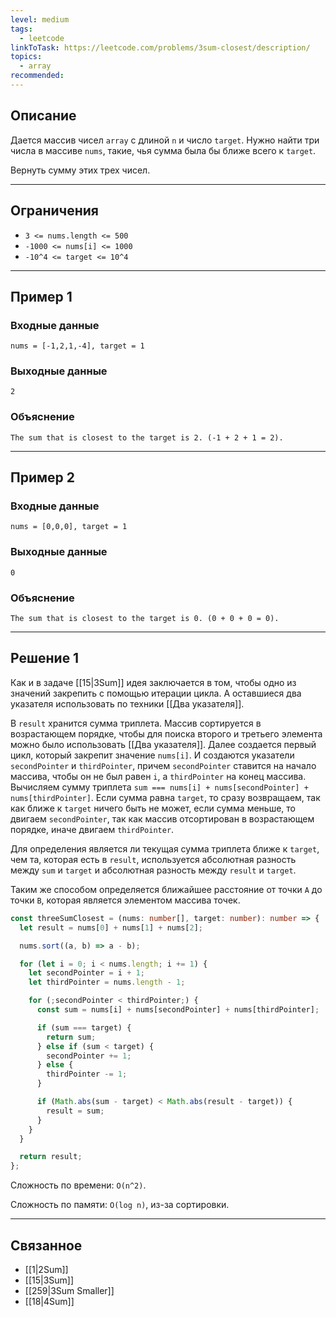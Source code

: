```yaml
---
level: medium
tags:
  - leetcode
linkToTask: https://leetcode.com/problems/3sum-closest/description/
topics:
  - array
recommended:
---
```

## Описание

Дается массив чисел `array` с длиной `n` и число `target`. Нужно найти три числа в массиве `nums`, такие, чья сумма была бы ближе всего к `target`.

Вернуть сумму этих трех чисел.

---
## Ограничения

- `3 <= nums.length <= 500`
- `-1000 <= nums[i] <= 1000`
- `-10^4 <= target <= 10^4`

---
## Пример 1

### Входные данные

```
nums = [-1,2,1,-4], target = 1
```
### Выходные данные

```
2
```
### Объяснение

```
The sum that is closest to the target is 2. (-1 + 2 + 1 = 2).
```

---
## Пример 2

### Входные данные

```
nums = [0,0,0], target = 1
```
### Выходные данные

```
0
```
### Объяснение

```
The sum that is closest to the target is 0. (0 + 0 + 0 = 0).
```

---
## Решение 1

Как и в задаче [[15|3Sum]] идея заключается в том, чтобы одно из значений закрепить с помощью итерации цикла. А оставшиеся два указателя использовать по техники [[Два указателя]].

В `result` хранится сумма триплета. Массив сортируется в возрастающем порядке, чтобы для поиска второго и третьего элемента можно было использовать [[Два указателя]]. Далее создается первый цикл, который закрепит значение `nums[i]`. И создаются указатели `secondPointer` и `thirdPointer`, причем `secondPointer` ставится на начало массива,  чтобы он не был равен `i`, а `thirdPointer` на конец массива. Вычисляем сумму триплета `sum === nums[i] + nums[secondPointer] + nums[thirdPointer]`. Если сумма равна `target`, то сразу возвращаем, так как ближе к `target` ничего быть не может, если сумма меньше, то двигаем `secondPointer`, так как массив отсортирован в возрастающем порядке, иначе двигаем `thirdPointer`. 

Для определения является ли текущая сумма триплета ближе к `target`, чем та, которая есть в `result`, используется абсолютная разность между `sum` и `target` и абсолютная разность между `result` и `target`.

Таким же способом определяется ближайшее расстояние от точки `A` до точки `B`, которая является элементом массива точек.

```typescript
const threeSumClosest = (nums: number[], target: number): number => {
  let result = nums[0] + nums[1] + nums[2];

  nums.sort((a, b) => a - b);

  for (let i = 0; i < nums.length; i += 1) {
    let secondPointer = i + 1;
    let thirdPointer = nums.length - 1;

    for (;secondPointer < thirdPointer;) {
      const sum = nums[i] + nums[secondPointer] + nums[thirdPointer];

      if (sum === target) {
        return sum;
      } else if (sum < target) {
        secondPointer += 1;
      } else {
        thirdPointer -= 1;
      }

      if (Math.abs(sum - target) < Math.abs(result - target)) {
        result = sum;
      }
    }
  }

  return result;
};
```

Сложность по времени: `O(n^2)`.

Сложность по памяти: `O(log n)`, из-за сортировки.

---
## Связанное

- [[1|2Sum]]
- [[15|3Sum]]
- [[259|3Sum Smaller]]
- [[18|4Sum]]